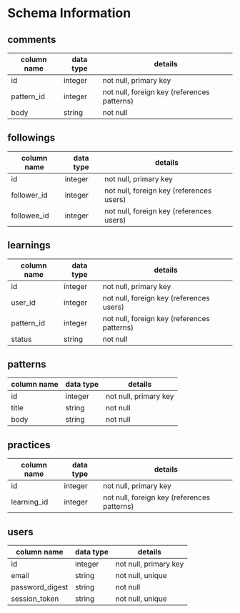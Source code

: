# Schema Information

## comments
column name | data type | details
------------|-----------|-----------------------
id          | integer   | not null, primary key
pattern_id  | integer   | not null, foreign key (references patterns)
body        | string    | not null

## followings
column name | data type | details
------------|-----------|-----------------------
id          | integer   | not null, primary key
follower_id | integer   | not null, foreign key (references users)
followee_id | integer   | not null, foreign key (references users)

## learnings
column name | data type | details
------------|-----------|-----------------------
id          | integer   | not null, primary key
user_id     | integer   | not null, foreign key (references users)
pattern_id  | integer   | not null, foreign key (references patterns)
status      | string    | not null

## patterns
column name | data type | details
------------|-----------|-----------------------
id          | integer   | not null, primary key
title       | string    | not null
body        | string    | not null

[//]: # (practices table stores dates of learnings, without having to create a new learning each time)

## practices
column name | data type | details
------------|-----------|-----------------------
id          | integer   | not null, primary key
learning_id | integer   | not null, foreign key (references patterns)

## users
column name     | data type | details
----------------|-----------|-----------------------
id              | integer   | not null, primary key
email           | string    | not null, unique
password_digest | string    | not null
session_token   | string    | not null, unique

